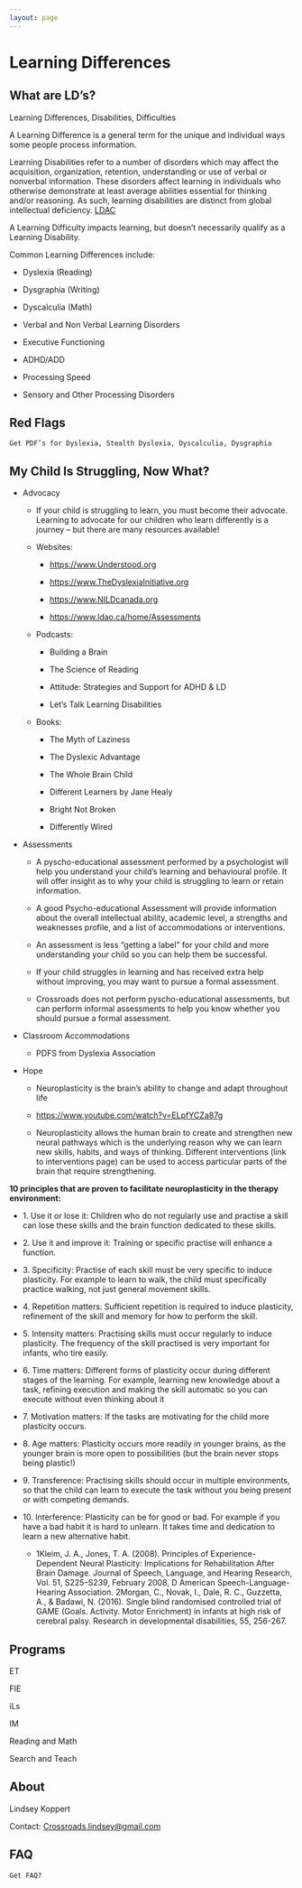 ```yaml
---
layout: page
---
```

# Learning Differences

## What are LD’s?

Learning Differences, Disabilities, Difficulties

A Learning Difference is a general term for the unique and individual ways some people process information.

Learning Disabilities refer to a number of disorders which may affect the acquisition, organization, retention, understanding or use of verbal or nonverbal information. These disorders affect learning in individuals who otherwise demonstrate at least average abilities essential for thinking and/or reasoning. As such, learning disabilities are distinct from global intellectual deficiency. [LDAC](https://www.ldac-acta.ca/official-definition-of-learning-disabilities/)

A Learning Difficulty impacts learning, but doesn’t necessarily qualify as a Learning Disability.

Common Learning Differences include:

- Dyslexia (Reading)

- Dysgraphia (Writing)

- Dyscalculia (Math)

- Verbal and Non Verbal Learning Disorders

- Executive Functioning

- ADHD/ADD

- Processing Speed

- Sensory and Other Processing Disorders

## Red Flags

`Get PDF’s for Dyslexia, Stealth Dyslexia, Dyscalculia, Dysgraphia`

## My Child Is Struggling, Now What?

- Advocacy

  - If your child is struggling to learn, you must become their advocate. Learning to advocate for our children who learn differently is a journey – but there are many resources available!

  - Websites:

    - <https://www.Understood.org>

    - <https://www.TheDyslexiaInitiative.org>

    - <https://www.NILDcanada.org>

    - <https://www.ldao.ca/home/Assessments>

  - Podcasts:

    - Building a Brain

    - The Science of Reading

    - Attitude: Strategies and Support for ADHD & LD

    - Let’s Talk Learning Disabilities

  - Books:

    - The Myth of Laziness

    - The Dyslexic Advantage

    - The Whole Brain Child

    - Different Learners by Jane Healy

    - Bright Not Broken

    - Differently Wired

- Assessments

  - A pyscho-educational assessment performed by a psychologist will help you understand your child’s learning and behavioural profile. It will offer insight as to why your child is struggling to learn or retain information.

  - A good Psycho-educational Assessment will provide information about the overall intellectual ability, academic level, a strengths and weaknesses profile, and a list of accommodations or interventions.

  - An assessment is less “getting a label” for your child and more understanding your child so you can help them be successful.

  - If your child struggles in learning and has received extra help without improving, you may want to pursue a formal assessment.

  - Crossroads does not perform pyscho-educational assessments, but can perform informal assessments to help you know whether you should pursue a formal assessment.

- Classroom Accommodations

  - PDFS from Dyslexia Association

- Hope

  - Neuroplasticity is the brain’s ability to change and adapt throughout life

  - <https://www.youtube.com/watch?v=ELpfYCZa87g>

  - Neuroplasticity allows the human brain to create and strengthen new neural pathways which is the underlying reason why we can learn new skills, habits, and ways of thinking. Different interventions (link to interventions page) can be used to access particular parts of the brain that require strengthening.

**10 principles that are proven to facilitate neuroplasticity in the therapy environment:**

- 1\. Use it or lose it: Children who do not regularly use and practise a skill can lose these skills and the brain function dedicated to these skills.

- 2\. Use it and improve it: Training or specific practise will enhance a function.

- 3\. Specificity: Practise of each skill must be very specific to induce plasticity. For example to learn to walk, the child must specifically practice walking, not just general movement skills.

- 4\. Repetition matters: Sufficient repetition is required to induce plasticity, refinement of the skill and memory for how to perform the skill.

- 5\. Intensity matters: Practising skills must occur regularly to induce plasticity. The frequency of the skill practised is very important for infants, who tire easily.

- 6\. Time matters: Different forms of plasticity occur during different stages of the learning. For example, learning new knowledge about a task, refining execution and making the skill automatic so you can execute without even thinking about it

- 7\. Motivation matters: If the tasks are motivating for the child more plasticity occurs.

- 8\. Age matters: Plasticity occurs more readily in younger brains, as the younger brain is more open to possibilities (but the brain never stops being plastic!)

- 9\. Transference: Practising skills should occur in multiple environments, so that the child can learn to execute the task without you being present or with competing demands.

- 10\. Interference: Plasticity can be for good or bad. For example if you have a bad habit it is hard to unlearn. It takes time and dedication to learn a new alternative habit.

  - 1Kleim, J. A., Jones, T. A. (2008). Principles of Experience-Dependent Neural Plasticity: Implications for Rehabilitation After Brain Damage. Journal of Speech, Language, and Hearing Research, Vol. 51, S225–S239, February 2008, D American Speech-Language-Hearing Association. 2Morgan, C., Novak, I., Dale, R. C., Guzzetta, A., & Badawi, N. (2016). Single blind randomised controlled trial of GAME (Goals. Activity. Motor Enrichment) in infants at high risk of cerebral palsy. Research in developmental disabilities, 55, 256-267.

## Programs

ET

FIE

iLs

IM

Reading and Math

Search and Teach

## About

Lindsey Koppert

Contact: [Crossroads.lindsey@gmail.com](Crossroads.lindsey@gmail.com)

## FAQ

`Get FAQ?`

